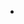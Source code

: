 - [](https://punchdrink.com/articles/advice-from-americas-bartenders-on-coping-with-the-lime-crisis/)